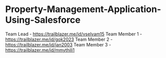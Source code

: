 # Property-Management-Application-Using-Salesforce

Team Lead - https://trailblazer.me/id/vselvam15 
 Team Member 1 - https://trailblazer.me/id/gok2023
 Team Member 2 - https://trailblazer.me/id/jan2003
 Team Member 3 - https://trailblazer.me/id/mmythili1
